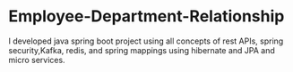 # Employee-Department-Relationship
I developed java spring boot project using all concepts of rest APIs, spring security,Kafka, redis, and spring mappings using hibernate and JPA and micro services.
